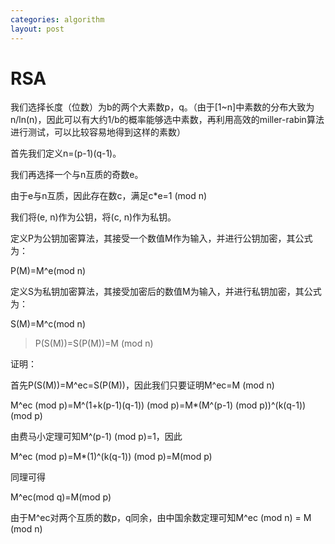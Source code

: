 ```yaml
---
categories: algorithm
layout: post
---
```


# RSA

我们选择长度（位数）为b的两个大素数p，q。（由于[1~n]中素数的分布大致为n/ln(n)，因此可以有大约1/b的概率能够选中素数，再利用高效的miller-rabin算法进行测试，可以比较容易地得到这样的素数）

首先我们定义n=(p-1)(q-1)。

我们再选择一个与n互质的奇数e。

由于e与n互质，因此存在数c，满足c\*e=1 (mod n)

我们将(e, n)作为公钥，将(c, n)作为私钥。

定义P为公钥加密算法，其接受一个数值M作为输入，并进行公钥加密，其公式为：

P(M)=M^e(mod n)

定义S为私钥加密算法，其接受加密后的数值M为输入，并进行私钥加密，其公式为：

S(M)=M^c(mod n)

> P(S(M))=S(P(M))=M (mod n)

证明：

首先P(S(M))=M^ec=S(P(M))，因此我们只要证明M^ec=M (mod n)

M^ec (mod p)=M^(1+k(p-1)(q-1)) (mod p)=M\*(M^(p-1) (mod p))^(k(q-1)) (mod p)

由费马小定理可知M^(p-1) (mod p)=1，因此

M^ec (mod p)=M*(1)^(k(q-1)) (mod p)=M(mod p)

同理可得

M^ec(mod q)=M(mod p)

由于M^ec对两个互质的数p，q同余，由中国余数定理可知M^ec (mod n) = M (mod n)